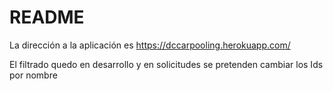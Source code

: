 # README


La dirección a la aplicación es https://dccarpooling.herokuapp.com/

El filtrado quedo en desarrollo y en solicitudes se pretenden cambiar los Ids por nombre

